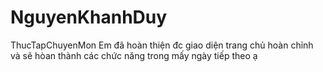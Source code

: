 # NguyenKhanhDuy
ThucTapChuyenMon
Em đã hoàn thiện đc giao diện trang chủ hoàn chỉnh và sẽ hòan thành các chức năng trong mấy ngày tiếp theo ạ
